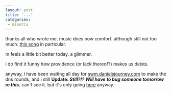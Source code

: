 ```yaml
---
layout: post
title: '...'
categories:
 - minutia
---
```



thanks all who wrote me. music does now comfort. although still not too
much. <a href="http://artists.mp3s.com/artist_song/2572/2572512.html">this song</a>
in particular.

		

m feels a little bit better today. a glimmer.

		

i do find it funny how providence (or lack thereof?) makes us deists.

		

anyway, i have been waiting all day for <a href="http://swm.danielsjourney.com">swm.danielsjourney.com</a>
to make the dns rounds, and i still <b>Update: <i>Still?!? Will have to bug someone tomorrow re this.</i></b> can't see it. but it's only going <a href="http://www.danielsjourney.com/swm">here</a>
anyway.


